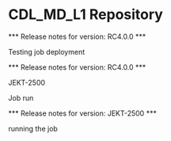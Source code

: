 # CDL_MD_L1 Repository

*** Release notes for version: RC4.0.0 ***

Testing job deployment

*** Release notes for version: RC4.0.0 ***

JEKT-2500

Job run 

*** Release notes for version: JEKT-2500 ***

running the job